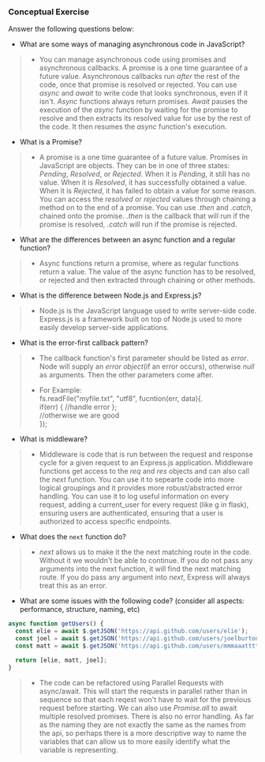 ### Conceptual Exercise

Answer the following questions below:

- What are some ways of managing asynchronous code in JavaScript?
> - You can manage asynchronous code using promises and asynchronous callbacks. A promise is a one time guarantee of a future value. Asynchronous callbacks run *after* the rest of the code, once that promise is resolved or rejected. You can use *async* and *await* to write code that looks synchronous, even if it isn't. *Async* functions always return promises. *Await* pauses the execution of the *async* function by waiting for the promise to resolve and then extracts its resolved value for use by the rest of the code. It then resumes the *async* function's execution.

- What is a Promise?
> - A promise is a one time guarantee of a future value. Promises in JavaScript are objects. They can be in one of three states: *Pending*, *Resolved*, or *Rejected*. When it is *Pending*, it still has no value. When it is *Resolved*, it has successfully obtained a value. When it is *Rejected*, it has failed to obtain a value for some reason. You can access the *resolved* or *rejected* values through chaining a method on to the end of a promise. You can use *.then* and *.catch*, chained onto the promise. *.then* is the callback that will run if the promise is resolved, *.catch* will run if the promise is rejected.

- What are the differences between an async function and a regular function?
> - Async functions return a promise, where as regular functions return a value. The value of the async function has to be resolved, or rejected and then extracted through chaining or other methods.

- What is the difference between Node.js and Express.js?
> - Node.js is the JavaScript language used to write server-side code. Express.js is a framework built on top of Node.js used to more easily develop server-side applications.
 
- What is the error-first callback pattern?
> - The callback function's first parameter should be listed as *error*. Node will supply an *error object*(if an error occurs), otherwise *null* as arguments. Then the other parameters come after.
> 
> - For Example:  
> fs.readFile("myfile.txt", "utf8", fucntion(err, data){.  
> if(err) { //handle error };   
> //otherwise we are good   
> });
- What is middleware?
> - Middleware is code that is run between the request and response cycle for a given request to an Express.js application. Middleware functions get access to the *req* and *res* objects and can also call the *next* function. You can use it to sepearte code into more logical groupings and it provides more robust/abstracted error handling. You can use it to log useful information on every request, adding a current_user for every request (like g in flask), ensuring users are authenticated, ensuring that a user is authorized to access specific endpoints.

- What does the `next` function do?
> - *next* allows us to make it the the next matching route in the code. Without it we wouldn't be able to continue. If you do not pass any arguments into the next function, it will find the next matching route. If you do pass any argument into *next*, Express will always treat this as an error.

- What are some issues with the following code? (consider all aspects: performance, structure, naming, etc)

```js
async function getUsers() {
  const elie = await $.getJSON('https://api.github.com/users/elie');
  const joel = await $.getJSON('https://api.github.com/users/joelburton');
  const matt = await $.getJSON('https://api.github.com/users/mmmaaatttttt');

  return [elie, matt, joel];
}
```

> - The code can be refactored using Parallel Requests with async/await. This will start the requests in parallel rather than in sequence so that each reqest won't have to wait for the previous request before starting. We can also use *Promise.all* to await multiple resolved promises. There is also no error handling. As far as the naming they are not exactly the same as the names from the api, so perhaps there is a more descriptive way to name the variables that can allow us to more easily identify what the variable is representing.
